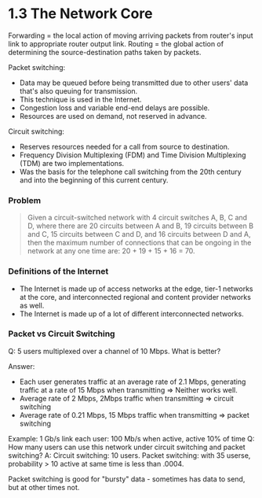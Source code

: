 # 1.3 The Network Core
Forwarding = the local action of moving arriving packets from router's input link to appropriate router output link.
Routing = the global action of determining the source-destination paths taken by packets.

Packet switching:
* Data may be queued before being transmitted due to other users' data that's also queuing for transmission.
* This technique is used in the Internet.
* Congestion loss and variable end-end delays are possible.
* Resources are used on demand, not reserved in advance.

Circuit switching:
* Reserves resources needed for a call from source to destination.
* Frequency Division Multiplexing (FDM) and Time Division Multiplexing (TDM) are two implementations.
* Was the basis for the telephone call switching from the 20th century and into the beginning of this current century.

### Problem
> Given a circuit-switched network with 4 circuit switches A, B, C and D,
where there are 20 circuits between A and B, 19 circuits between B and C, 15 circuits between C and D, and 16 circuits between D and A, 
then the maximum number of connections that can be ongoing in the network at any one time are: 20 + 19 + 15 + 16 = 70. 

### Definitions of the Internet
* The Internet is made up of access networks at the edge, tier-1 networks at the core, and interconnected regional and content provider networks as well.
* The Internet is made up of a lot of different interconnected networks.

### Packet vs Circuit Switching
Q: 5 users multiplexed over a channel of 10 Mbps. What is better?

Answer:
* Each user generates traffic at an average rate of 2.1 Mbps, generating traffic at a rate of 15 Mbps when transmitting => Neither works well.
* Average rate of 2 Mbps, 2Mbps traffic when transmitting => circuit switching
* Average rate of 0.21 Mbps, 15 Mbps traffic when transmitting => packet switching

Example:
1 Gb/s link
each user: 100 Mb/s when active, active 10% of time
Q: How many users can use this network under circuit switching and packet switching?
A:
Circuit switching: 10 users.
Packet switching: with 35 userse, probability > 10 active at same time is less than .0004.

Packet switching is good for "bursty" data - sometimes has data to send, but at other times not.